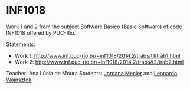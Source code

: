 # INF1018
Work 1 and 2 from the subject Software Básico (Basic Software) of code INF1018 offered by PUC-Rio. 

Statements:

- Work 1: http://www.inf.puc-rio.br/~inf1018/2014.2/trabs/t1/trab1.html
- Work 2: http://www.inf.puc-rio.br/~inf1018/2014.2/trabs/t2/trab2.html

Teacher: Ana Lúcia de Moura
Students: [Jordana Mecler](https://github.com/jordanamecler) and [Leonardo Wajnsztok](https://github.com/leotok)
